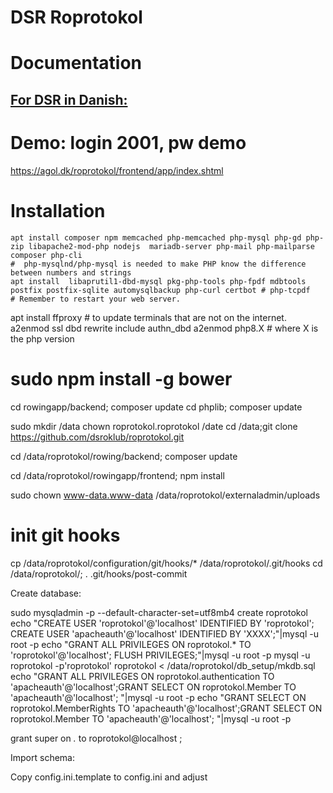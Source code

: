 # DSR Roprotokol

# Documentation

## [For DSR in Danish:](http://htmlpreview.github.io/?https://github.com/dsroklub/roprotokol/blob/master/documentation/DSR.html)

# Demo: login 2001, pw demo

https://agol.dk/roprotokol/frontend/app/index.shtml


# Installation

    apt install composer npm memcached php-memcached php-mysql php-gd php-zip libapache2-mod-php nodejs  mariadb-server php-mail php-mailparse  composer php-cli
    #  php-mysqlnd/php-mysql is needed to make PHP know the difference between numbers and strings
    apt install  libaprutil1-dbd-mysql pkg-php-tools php-fpdf mdbtools postfix postfix-sqlite automysqlbackup php-curl certbot # php-tcpdf
    # Remember to restart your web server.

   apt install ffproxy # to update terminals that are not on the internet.
   a2enmod ssl dbd  rewrite include authn_dbd
   a2enmod php8.X # where X is the php version
#   sudo npm install -g bower

   cd rowingapp/backend; composer update
   cd phplib; composer update

  sudo mkdir /data
  chown roprotokol.roprotokol /date
  cd /data;git clone https://github.com/dsroklub/roprotokol.git

   cd /data/roprotokol/rowing/backend; composer update

   cd /data/roprotokol/rowingapp/frontend; npm install

   sudo chown www-data.www-data /data/roprotokol/externaladmin/uploads

# init git hooks
  cp /data/roprotokol/configuration/git/hooks/* /data/roprotokol/.git/hooks
  cd /data/roprotokol/; . .git/hooks/post-commit

Create database:

   sudo mysqladmin -p  --default-character-set=utf8mb4 create roprotokol
   echo "CREATE USER 'roprotokol'@'localhost' IDENTIFIED BY 'roprotokol'; CREATE USER 'apacheauth'@'localhost' IDENTIFIED BY 'XXXX';"|mysql -u root -p
   echo "GRANT ALL PRIVILEGES ON roprotokol.* TO 'roprotokol'@'localhost'; FLUSH PRIVILEGES;"|mysql -u root -p
   mysql -u roprotokol -p'roprotokol' roprotokol < /data/roprotokol/db_setup/mkdb.sql
   echo "GRANT ALL PRIVILEGES ON roprotokol.authentication TO 'apacheauth'@'localhost';GRANT SELECT ON roprotokol.Member TO 'apacheauth'@'localhost'; "|mysql -u root -p
   echo "GRANT SELECT ON roprotokol.MemberRights TO 'apacheauth'@'localhost';GRANT SELECT ON roprotokol.Member TO 'apacheauth'@'localhost'; "|mysql -u root -p


grant super on *.* to roprotokol@localhost ;

Import schema:



Copy config.ini.template to config.ini and adjust
